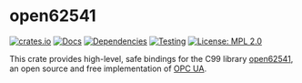 # open62541

[![crates.io](https://img.shields.io/crates/v/open62541.svg)](https://crates.io/crates/open62541)
[![Docs](https://docs.rs/open62541/badge.svg)](https://docs.rs/open62541)
[![Dependencies](https://deps.rs/repo/github/HMIProject/open62541/status.svg)](https://deps.rs/repo/github/HMIProject/open62541)
[![Testing](https://github.com/HMIProject/open62541/actions/workflows/test.yaml/badge.svg)](https://github.com/HMIProject/open62541/actions/workflows/test.yaml)
[![License: MPL 2.0](https://img.shields.io/badge/License-MPL_2.0-blue.svg)](https://opensource.org/licenses/MPL-2.0)

This crate provides high-level, safe bindings for the C99 library
[open62541](https://www.open62541.org), an open source and free implementation of
[OPC UA](https://opcfoundation.org/about/opc-technologies/opc-ua/).
